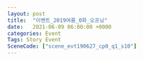 ```yaml
---
layout: post
title:  "이벤트_2019여름_0화_오프닝"
date:   2021-06-09 06:00:00 +0000
categories: Event
Tags: Story Event
SceneCode: ["scene_evt190627_cp0_q1_s10"]
---
```

